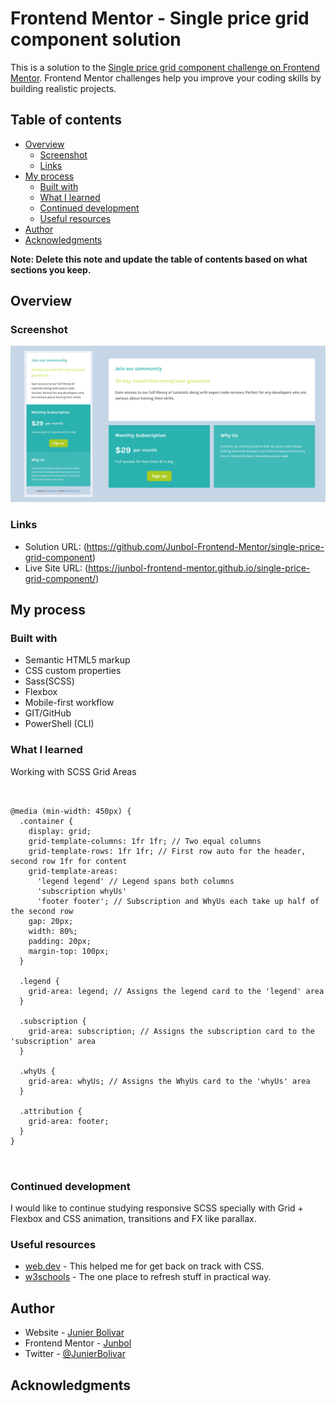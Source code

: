 # Frontend Mentor - Single price grid component solution

This is a solution to the [Single price grid component challenge on Frontend Mentor](https://www.frontendmentor.io/challenges/single-price-grid-component-5ce41129d0ff452fec5abbbc). Frontend Mentor challenges help you improve your coding skills by building realistic projects.

## Table of contents

- [Overview](#overview)
  - [Screenshot](#screenshot)
  - [Links](#links)
- [My process](#my-process)
  - [Built with](#built-with)
  - [What I learned](#what-i-learned)
  - [Continued development](#continued-development)
  - [Useful resources](#useful-resources)
- [Author](#author)
- [Acknowledgments](#acknowledgments)

**Note: Delete this note and update the table of contents based on what sections you keep.**

## Overview

### Screenshot

![](./assets/images/screenshot.jpg)

### Links

- Solution URL: (https://github.com/Junbol-Frontend-Mentor/single-price-grid-component)
- Live Site URL: (https://junbol-frontend-mentor.github.io/single-price-grid-component/)

## My process

### Built with

- Semantic HTML5 markup
- CSS custom properties
- Sass(SCSS)
- Flexbox
- Mobile-first workflow
- GIT/GitHub
- PowerShell (CLI)

### What I learned

Working with SCSS Grid Areas

```


@media (min-width: 450px) {
  .container {
    display: grid;
    grid-template-columns: 1fr 1fr; // Two equal columns
    grid-template-rows: 1fr 1fr; // First row auto for the header, second row 1fr for content
    grid-template-areas:
      'legend legend' // Legend spans both columns
      'subscription whyUs'
      'footer footer'; // Subscription and WhyUs each take up half of the second row
    gap: 20px;
    width: 80%;
    padding: 20px;
    margin-top: 100px;
  }

  .legend {
    grid-area: legend; // Assigns the legend card to the 'legend' area
  }

  .subscription {
    grid-area: subscription; // Assigns the subscription card to the 'subscription' area
  }

  .whyUs {
    grid-area: whyUs; // Assigns the WhyUs card to the 'whyUs' area
  }

  .attribution {
    grid-area: footer;
  }
}



```

### Continued development

I would like to continue studying responsive SCSS specially with Grid + Flexbox and CSS animation, transitions and FX like parallax.

### Useful resources

- [web.dev](https://web.dev/learn/css) - This helped me for get back on track with CSS.
- [w3schools](https://www.w3schools.com/css/default.asp) - The one place to refresh stuff in practical way.

## Author

- Website - [Junier Bolivar](https://www.bolivarcreativedesign.com)
- Frontend Mentor - [Junbol](https://www.frontendmentor.io/profile/Junbol)
- Twitter - [@JunierBolivar](https://www.twitter.com/@JunierBolivar)

## Acknowledgments
